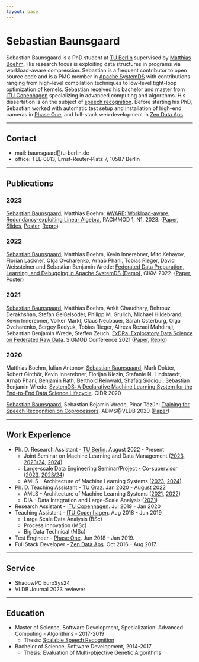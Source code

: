 ```yaml
---
layout: base
---
```


# Sebastian Baunsgaard

Sebastian Baunsgaard is a PhD student at [TU Berlin](https://www.tu.berlin/) supervised by [Matthias Boehm](https://mboehm7.github.io/).
His research focus is exploiting data structures in programs via workload-aware compression. Sebastian is a frequent contributor to open source code and is a PMC member in [Apache SystemDS](https://systemds.apache.org/)
with contributions ranging from high-level compilation techniques to low-level tight-loop optimization of kernels. Sebastian received his bachelor and master from [ITU Copenhagen](https://itu.dk/) specializing in advanced computing and algorithms. His dissertation is on the subject of [speech recognition](https://dasya.itu.dk/for-students/projects/archive/speechrecognition/).
Before starting his PhD, Sebastian worked with automatic test setup and installation of high-end cameras in [Phase One](https://www.phaseone.com/),
and full-stack web development in [Zen Data Aps](https://zendata.dk/).

---

## Contact

- mail: baunsgaard[]tu-berlin.de
- office: TEL-0813, Ernst-Reuter-Platz 7, 10587 Berlin

---

## Publications

### 2023

[Sebastian Baunsgaard](.), Matthias Boehm: [AWARE: Workload-aware, Redundancy-exploiting Linear Algebra](https://dl.acm.org/doi/abs/10.1145/3588682),
PACMMOD 1, N1, 2023. ([Paper](.assets/pdf/AWARE.pdf), [Slides](.assets/pdf/AWARE_slides.pdf),  [Poster](./assets/pdf/AWARE_poster.pdf), [Repro](https://github.com/damslab/reproducibility/tree/master/sigmod2023-AWARE-p5))

### 2022

[Sebastian Baunsgaard](.), Matthias Boehm, Kevin Innerebner, Mito Kehayov, Florian Lackner, Olga Ovcharenko, Arnab Phani, Tobias Rieger, David Weissteiner and Sebastian Benjamin Wrede: [Federated Data Preparation, Learning, and Debugging in Apache SystemDS (Demo)](https://dl.acm.org/doi/10.1145/3511808.3557162),
CIKM 2022. ([Paper](.assets/pdf/FedDemo.pdf), [Poster](.assets/pdf/FedDemo_poster.pdf))

### 2021

[Sebastian Baunsgaard](.), Matthias Boehm, Ankit Chaudhary, Behrouz Derakhshan, Stefan Geißelsöder, Philipp M. Grulich, Michael Hildebrand, Kevin Innerebner, Volker Markl, Claus Neubauer, Sarah Osterburg, Olga Ovcharenko, Sergey Redyuk, Tobias Rieger, Alireza Rezaei Mahdiraji, Sebastian Benjamin Wrede, Steffen Zeuch:
[ExDRa: Exploratory Data Science on Federated Raw Data](https://dl.acm.org/doi/10.1145/3448016.3457549).
SIGMOD Conference 2021 ([Paper](./assets/pdf/exdra.pdf), [Repro](https://github.com/damslab/reproducibility/tree/master/sigmod2021-exdra-p523))

### 2020

Matthias Boehm, Iulian Antonov, [Sebastian Baunsgaard](.), Mark Dokter, Robert Ginthör, Kevin Innerebner, Florijan Klezin, Stefanie N. Lindstaedt, Arnab Phani, Benjamin Rath, Berthold Reinwald, Shafaq Siddiqui, Sebastian Benjamin Wrede:
[SystemDS: A Declarative Machine Learning System for the End-to-End Data Science Lifecycle](http://www.cidrdb.org/cidr2020/papers/p22-boehm-cidr20.pdf).
CIDR 2020

[Sebastian Baunsgaard](.), Sebastian Bejamin Wrede, Pinar Tözün:
[Training for Speech Recognition on Coprocessors](http://www.adms-conf.org/2020-camera-ready/ADMS20_01.pdf).
ADMS@VLDB 2020 ([Paper](./assets/pdf/SystemDS.pdf))

---

## Work Experience

- Ph. D. Research Assistant - [TU Berlin](https://www.tu.berlin/). August 2022 - Present
  - Joint Seminar on Machine Learning and Data Management ([2023](https://wiki.ml.tu-berlin.de/wiki/Main/WS23_MLDMS), [2023/24](https://isis.tu-berlin.de/enrol/index.php?id=34987), [2024](.))
  - Large-scale Data Engineering Seminar/Project - Co-supervisor ([2023](https://pdamme.github.io/teaching/2023_summer/lde/lde_summer2023.html), [2023/24](https://pdamme.github.io/teaching/2023-24_winter/lde/lde_winter2023-24.html))
  - AMLS - Architecture of Machine Learning Systems ([2023](https://mboehm7.github.io/teaching/ss23_amls/index.htm), [2024](https://mboehm7.github.io/teaching/ss24_amls/index.htm))
- Ph. D. Teaching Assistant - [TU Graz](https://www.tugraz.at/home/). Jan 2020 - August 2022
  - AMLS - Architecture of Machine Learning Systems ([2021](https://mboehm7.github.io/teaching/ss21_amls),
  [2022](https://mboehm7.github.io/teaching/ss22_amls/))
  - DIA - Data Integration and Large-Scale Analysis ([2021](https://mboehm7.github.io/teaching/ws2122_dia))
- Research Assistant - [ITU Copenhagen](https://itu.dk/). Jul 2019 - Jan 2020
- Teaching Assistant - [ITU Copenhagen](https://itu.dk/). Aug 2018 - Jun 2019
  - Large Scale Data Analysis (BSc)
  - Process Innovation (MSc)
  - Big Data Technical (MSc)
- Test Engineer - [Phase One](https://www.phaseone.com/). Jun 2018 - Jan 2019.
- Full Stack Developer - [Zen Data Aps](https://zendata.dk/). Oct 2016 - Aug 2017.

---

## Service

- ShadowPC EuroSys24
- VLDB Journal 2023 reviewer

---

## Education

- Master of Science, Software Development, Specialization: Advanced Computing - Algorithms - 2017-2019
  - Thesis: [Scalable Speech Recognition](https://github.com/sebwrede/Scalable-Speech-Recognition/blob/master/Thesis.pdf)
- Bachelor of Science, Software Development, 2014-2017
  - Thesis: Evaluation of Multi-pbjective Genetic Algorithms
